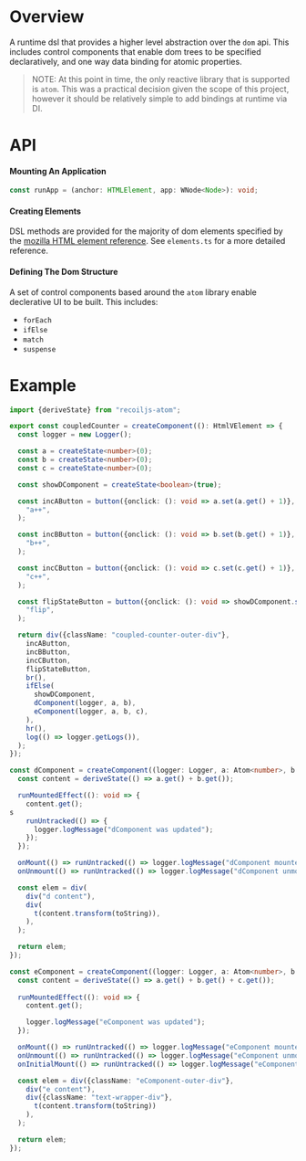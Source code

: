 # Overview

A runtime dsl that provides a higher level abstraction over the `dom` api. This includes control components that enable dom trees to be specified declaratively, and one way data binding for atomic properties.

> NOTE: At this point in time, the only reactive library that is supported is `atom`. This was a practical decision given the scope of this project, however it should be relatively simple to add bindings at runtime via DI. 


# API

#### Mounting An Application

```ts
const runApp = (anchor: HTMLElement, app: WNode<Node>): void;
```

#### Creating Elements

DSL methods are provided for the majority of dom elements specified by the [mozilla HTML element reference](https://developer.mozilla.org/en-US/docs/Web/HTML/Element).  See `elements.ts` for a more detailed reference.

#### Defining The Dom Structure

A set of control components based around the `atom` library enable declerative UI to be built. This includes:
- `forEach`
- `ifElse`
- `match`
- `suspense`

# Example

```ts
import {deriveState} from "recoiljs-atom";

export const coupledCounter = createComponent((): HtmlVElement => {
  const logger = new Logger();

  const a = createState<number>(0);
  const b = createState<number>(0);
  const c = createState<number>(0);

  const showDComponent = createState<boolean>(true);

  const incAButton = button({onclick: (): void => a.set(a.get() + 1)},
    "a++",
  );

  const incBButton = button({onclick: (): void => b.set(b.get() + 1)},
    "b++",
  );

  const incCButton = button({onclick: (): void => c.set(c.get() + 1)},
    "c++",
  );

  const flipStateButton = button({onclick: (): void => showDComponent.set(!showDComponent.get())},
    "flip",
  );

  return div({className: "coupled-counter-outer-div"},
    incAButton,
    incBButton,
    incCButton,
    flipStateButton,
    br(),
    ifElse(
      showDComponent,
      dComponent(logger, a, b),
      eComponent(logger, a, b, c),
    ),
    hr(),
    log(() => logger.getLogs()),
  );
});

const dComponent = createComponent((logger: Logger, a: Atom<number>, b: Atom<number>): HtmlVNode => {
  const content = deriveState(() => a.get() + b.get());

  runMountedEffect((): void => {
    content.get();
s
    runUntracked(() => {
      logger.logMessage("dComponent was updated");
    });
  });

  onMount(() => runUntracked(() => logger.logMessage("dComponent mounted")));
  onUnmount(() => runUntracked(() => logger.logMessage("dComponent unmounted")));

  const elem = div(
    div("d content"),
    div(
      t(content.transform(toString)),
    ),
  );

  return elem;
});

const eComponent = createComponent((logger: Logger, a: Atom<number>, b: Atom<number>, c: Atom<number>): HtmlVNode => {
  const content = deriveState(() => a.get() + b.get() + c.get());
  
  runMountedEffect((): void => {
    content.get();

    logger.logMessage("eComponent was updated");
  });

  onMount(() => runUntracked(() => logger.logMessage("eComponent mounted")));
  onUnmount(() => runUntracked(() => logger.logMessage("eComponent unmounted")));
  onInitialMount(() => runUntracked(() => logger.logMessage("eComponent initial mount called")));

  const elem = div({className: "eComponent-outer-div"},
    div("e content"),
    div({className: "text-wrapper-div"},
      t(content.transform(toString))
    ),
  );

  return elem;
});
```


